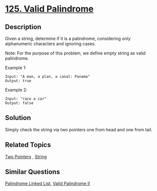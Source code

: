 # [125. Valid Palindrome](https://leetcode.com/problems/valid-palindrome)

## Description

Given a string, determine if it is a palindrome, considering only alphanumeric characters and ignoring cases.

Note: For the purpose of this problem, we define empty string as valid palindrome.

Example 1:

```
Input: "A man, a plan, a canal: Panama"
Output: true
```

Example 2:

```
Input: "race a car"
Output: false
```

## Solution

Simply check the string via two pointers one from head and one from tail.

## Related Topics

[Two Pointers](https://leetcode.com/tag/two-pointers/) , [String](https://leetcode.com/tag/string/) 

## Similar Questions

[Palindrome Linked List](https://leetcode.com/problems/palindrome-linked-list/), [Valid Palindrome II](https://leetcode.com/problems/valid-palindrome-ii/)

